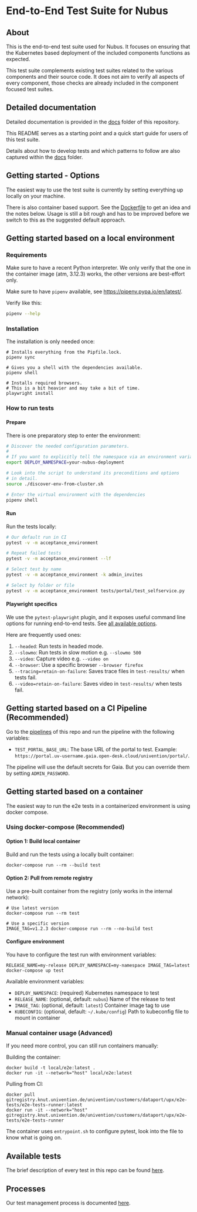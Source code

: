 # End-to-End Test Suite for Nubus


## About

This is the end-to-end test suite used for Nubus. It focuses on ensuring that
the Kubernetes based deployment of the included components functions as
expected.

This test suite complements existing test suites related to the various
components and their source code. It does not aim to verify all aspects of every
component, those checks are already included in the component focused test
suites.


## Detailed documentation

Detailed documentation is provided in the [docs](./docs) folder of this
repository.

This README serves as a starting point and a quick start guide for users of this
test suite.

Details about how to develop tests and which patterns to follow are also
captured within the [docs](./docs) folder.


## Getting started - Options

The easiest way to use the test suite is currently by setting everything up
locally on your machine.

There is also container based support. See the [Dockerfile](./Dockerfile) to get
an idea and the notes below. Usage is still a bit rough and has to be improved
before we switch to this as the suggested default approach.


## Getting started based on a local environment

### Requirements

Make sure to have a recent Python interpreter. We only verify that the one in
the container image (atm, 3.12.3) works, the other versions are best-effort only.

Make sure to have `pipenv` available, see <https://pipenv.pypa.io/en/latest/>.

Verify like this:

```sh
pipenv --help
```

### Installation

The installation is only needed once:

```
# Installs everything from the Pipfile.lock.
pipenv sync

# Gives you a shell with the dependencies available.
pipenv shell

# Installs required browsers.
# This is a bit heavier and may take a bit of time.
playwright install
```

### How to run tests

#### Prepare

There is one preparatory step to enter the environment:

```sh
# Discover the needed configuration parameters.
#
# If you want to explicitly tell the namespace via an environment variable
export DEPLOY_NAMESPACE=your-nubus-deployment

# Look into the script to understand its preconditions and options
# in detail.
source ./discover-env-from-cluster.sh

# Enter the virtual environment with the dependencies
pipenv shell
```

#### Run

Run the tests locally:

```sh
# Our default run in CI
pytest -v -m acceptance_environment

# Repeat failed tests
pytest -v -m acceptance_environment --lf

# Select test by name
pytest -v -m acceptance_environment -k admin_invites

# Select by folder or file
pytest -v -m acceptance_environment tests/portal/test_selfservice.py
```

#### Playwright specifics

We use the `pytest-playwright` plugin, and it exposes useful command line
options for running end-to-end tests. See [all available
options](https://playwright.dev/python/docs/test-runners).

Here are frequently used ones:

1. `--headed`: Run tests in headed mode.
2. `--slowmo`: Run tests in slow motion e.g. `--slowmo 500`
3. `--video`: Capture video e.g. `--video on`
4. `--browser`: Use a specific browser `--browser firefox`
5. `--tracing=retain-on-failure`: Saves trace files in `test-results/` when tests fail.
6. `--video=retain-on-failure`: Saves video in `test-results/`  when tests fail.


## Getting started based on a CI Pipeline (Recommended)

Go to the
[pipelines](https://git.knut.univention.de/univention/customers/dataport/upx/e2e-tests/-/pipelines)
of this repo and run the pipeline with the following variables:

- `TEST_PORTAL_BASE_URL`: The base URL of the portal to test. Example: `https://portal.uv-username.gaia.open-desk.cloud/univention/portal/`.

The pipeline will use the default secrets for Gaia. But you can override them by
setting `ADMIN_PASSWORD`.


## Getting started based on a container

The easiest way to run the e2e tests in a containerized environment is using docker compose.

### Using docker-compose (Recommended)

#### Option 1: Build local container

Build and run the tests using a locally built container:

```shell
docker-compose run --rm --build test
```

#### Option 2: Pull from remote registry

Use a pre-built container from the registry (only works in the internal network):

```shell
# Use latest version
docker-compose run --rm test

# Use a specific version
IMAGE_TAG=v1.2.3 docker-compose run --rm --no-build test
```

#### Configure environment

You have to configure the test run with environment variables:

```shell
RELEASE_NAME=my-release DEPLOY_NAMESPACE=my-namespace IMAGE_TAG=latest docker-compose up test
```

Available environment variables:
- `DEPLOY_NAMESPACE`: (required) Kubernetes namespace to test
- `RELEASE_NAME`: (optional, default: `nubus`) Name of the release to test
- `IMAGE_TAG`: (optional, default: `latest`) Container image tag to use
- `KUBECONFIG`: (optional, default: `~/.kube/config`) Path to kubeconfig file to mount in container

### Manual container usage (Advanced)

If you need more control, you can still run containers manually:

Building the container:

```shell
docker build -t local/e2e:latest .
docker run -it --network="host" local/e2e:latest
```

Pulling from CI:

```shell
docker pull gitregistry.knut.univention.de/univention/customers/dataport/upx/e2e-tests/e2e-tests-runner:latest
docker run -it --network="host" gitregistry.knut.univention.de/univention/customers/dataport/upx/e2e-tests/e2e-tests-runner
```

The container uses `entrypoint.sh` to configure pytest, look into the file to
know what is going on.


## Available tests

The brief description of every test in this repo can be found [here](tests.md).


## Processes

Our test management process is documented
[here](https://univention.gitpages.knut.univention.de/customers/dataport/team-souvap/testing/test-management.html).
